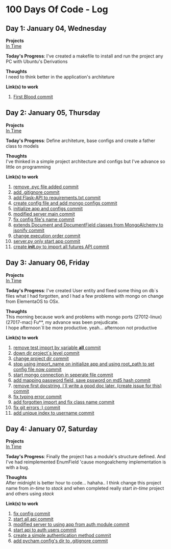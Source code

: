 # 100 Days Of Code - Log

## Day 1: January 04, Wednesday

**Projects**<br>
[In Time](https://github.com/LuizMaestri/in-time)

**Today's Progress**: I've created a makefile to install and run the project any PC with Ubuntu's Derivations

**Thoughts**<br>
I need to think better in the application's architeture

**Link(s) to work**

1. [First Blood commit](https://github.com/LuizMaestri/in-time/commit/c7adad6d1624a19d0b993ad66dda0d1673f90668)

  ## Day 2: January 05, Thursday

**Projects**<br>
[In Time](https://github.com/LuizMaestri/in-time)

**Today's Progress**: Define architeture, base configs and create a father class to models

**Thoughts**<br>
I've thinked in a simple project architecture and configs but I've advance so little on programming

**Link(s) to work**

1. [remove .pyc file added commit](https://github.com/LuizMaestri/in-time/commit/f1dfd7bba65d450d34b357ac6cc23b28755a181a)
2. [add .gitignore commit](https://github.com/LuizMaestri/in-time/commit/31cbb83a96187fdc1964b5923ed87c8a452a4b17)
3. [add Flask-API to requirements.txt commit](https://github.com/LuizMaestri/in-time/commit/20af40c61de00406e13bedaa662eb6e98a328490)
4. [create config file and add mongo configs commit](https://github.com/LuizMaestri/in-time/commit/f100b23266fc62307808871cd7a520b58abdc67b)
5. [initialize app and configs commit](https://github.com/LuizMaestri/in-time/commit/33effabc1c683ca1204a061745dea09f4194bda4)
6. [modified server main commit](https://github.com/LuizMaestri/in-time/commit/c48a4f4b1f31df50439c0b28a43498ad76cc18be)
7. [fix config file's name commit](https://github.com/LuizMaestri/in-time/commit/e70e9122b20557831af4f04cec8efea675d4985e)
8. [extends Document and DocumentField classes from MongoAlchemy to jsonify commit](https://github.com/LuizMaestri/in-time/commit/d78a2e55964767a9823235253839a1cf382d8c64)
9. [change execution order commit](https://github.com/LuizMaestri/in-time/commit/43a3f9be304ff673d885d071632574ebc9c5fd0c)
10. [server.py only start app commit](https://github.com/LuizMaestri/in-time/commit/34821adc3035fac88434641f982fd12150dcea49)
11. [create **init**.py to import all futures API commit](https://github.com/LuizMaestri/in-time/commit/fe10243d784e1c3882ee2898359381ded8423046)

  ## Day 3: January 06, Friday

**Projects**<br>
[In Time](https://github.com/LuizMaestri/in-time)

**Today's Progress**: I've created User entity and fixed some thing on db`s files what I had forgotten, and I had a few problems with mongo on change from ElementaOS to OSx.

**Thoughts**<br>
This morning because work and problems with mongo ports (27012-linux) (27017-mac) Fu**, my advance was been prejudicate.<br>
I hope afternoon`ll be more productive. yeah... afternoon not productive

**Link(s) to work**

1. [remove test import by variable **all** commit](https://github.com/LuizMaestri/in-time/commit/0a3aa1ae844b89c8335653cff6f46db3d895a44b)
2. [down dir project`s level commit](https://github.com/LuizMaestri/in-time/commit/dc8ddcac170b84e2ef106a6ad2a3659320baa0b2)
3. [change project dir commit](https://github.com/LuizMaestri/in-time/commit/13e46f2ff1fb5eefc8d2a9fb5075bed8816e2a86)
4. [stop using import_name on initialize app and using root_path to set config file now commit](https://github.com/LuizMaestri/in-time/commit/aed3b714df8dfcec74cc3792a7e131804ee4a848)
5. [start mongo connection in seperate file commit](https://github.com/LuizMaestri/in-time/commit/370a6e9ccbc4833fb1c66bbd738efba6b02102e0)
6. [add mapping password field, save pssword on md5 hash commit](https://github.com/LuizMaestri/in-time/commit/00a177beaeea8b0c5c18e4e9b3997bfaf78bc7fd)
7. [remove first docstring, I`ll write a good doc later. (create issue for this) commit](https://github.com/LuizMaestri/in-time/commit/6817a6e8c57bf0a155693face9e7542c7c518f32)
8. [fix typing error commit](https://github.com/LuizMaestri/in-time/commit/5bcd34ac178f0d9553ddb8757b0cddbf31d823c4)
9. [add forgotten import and fix class name commit](https://github.com/LuizMaestri/in-time/commit/fc5ad3d987608a97cf860b562a789a278bb2aa9b)
10. [fix git errors :) commit](https://github.com/LuizMaestri/in-time/commit/ee634bbcb578496639fe31c7ff846a4596b6e042)
11. [add unique index to username commit](https://github.com/LuizMaestri/in-time/commit/109ad517613a0d35a3626678ff0722500ac9b278)

  ## Day 4: January 07, Saturday

**Projects**<br>
[In Time](https://github.com/LuizMaestri/in-time)

**Today's Progress**: Finally the project has a module's structure defined. And I've had reimplemented EnumField 'cause mongoalchemy implementation is with a bug.

**Thoughts**<br>
After midnight is better hour to code... hahaha.. I think change this project name from _in-time_ to _stack_ and when completed really start _in-time_ project and others using _stack_

**Link(s) to work**

1. [fix config commit](https://github.com/LuizMaestri/in-time/commit/6afabd877eb3c26a310c8ef7364da6c107f8507e)
2. [start all api commit](https://github.com/LuizMaestri/in-time/commit/04495c20286d8f8a66e01da3312ad28987fa176e)
3. [modified server to using app from auth module commit](https://github.com/LuizMaestri/in-time/commit/c6aacad9af76ceecc09ab96081477c5dbfd99834)
4. [start api to auth users commit](https://github.com/LuizMaestri/in-time/commit/af905ca6a297c36171fd305c41221fd62e9a1b7d)
5. [create a simple authentication method commit](https://github.com/LuizMaestri/in-time/commit/3e2cf047d12ed5db10a84c6e2fc4deaa61b0ac25)
6. [add pycham config's dir to .gitignore commit](https://github.com/LuizMaestri/in-time/commit/330a038f9e74fbe85e8e27a20518dae344dadbdb)
